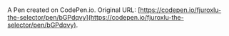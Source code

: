 # 

A Pen created on CodePen.io. Original URL: [https://codepen.io/fjuroxlu-the-selector/pen/bGPdqvy](https://codepen.io/fjuroxlu-the-selector/pen/bGPdqvy).

